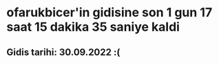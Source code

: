 # ofarukbicer'in gidisine son 1 gun 17 saat 15 dakika 35 saniye kaldi

## Gidis tarihi: 30.09.2022 :(
